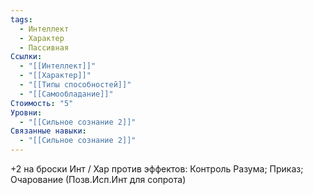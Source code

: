 ```yaml
---
tags:
  - Интеллект
  - Характер
  - Пассивная
Ссылки:
  - "[[Интеллект]]"
  - "[[Характер]]"
  - "[[Типы способностей]]"
  - "[[Самообладание]]"
Стоимость: "5"
Уровни:
  - "[[Сильное сознание 2]]"
Связанные навыки:
  - "[[Сильное сознание 2]]"
---
```

+2 на броски Инт / Хар против эффектов: Контроль Разума; Приказ; Очарование (Позв.Исп.Инт для сопрота)